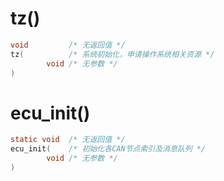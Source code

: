 # tz()

```c
void         /* 无返回值 */
tz(          /* 系统初始化，申请操作系统相关资源 */
        void /* 无参数 */
)
```

# ecu_init()

```c
static void  /* 无返回值 */
ecu_init(    /* 初始化各CAN节点索引及消息队列 */
        void /* 无参数 */
)
```
